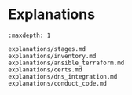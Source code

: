 # Explanations


```{toctree}
:maxdepth: 1

explanations/stages.md
explanations/inventory.md
explanations/ansible_terraform.md
explanations/certs.md
explanations/dns_integration.md
explanations/conduct_code.md
```
